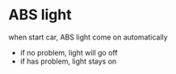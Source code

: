 # ABS light
when start car, ABS light come on automatically
- if no problem, light will go off
- if has problem, light stays on

















